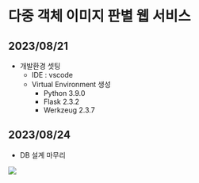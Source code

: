 # 다중 객체 이미지 판별 웹 서비스

## 2023/08/21
- 개발환경 셋팅
    - IDE : vscode
    - Virtual Environment 생성
        - Python 3.9.0
        - Flask 2.3.2
        - Werkzeug 2.3.7
## 2023/08/24
- DB 설계 마무리
<img src="https://github.com/honeydanji/Team_Project/assets/129818881/7ca695d2-15e4-4482-806e-387443932d2c"/>
